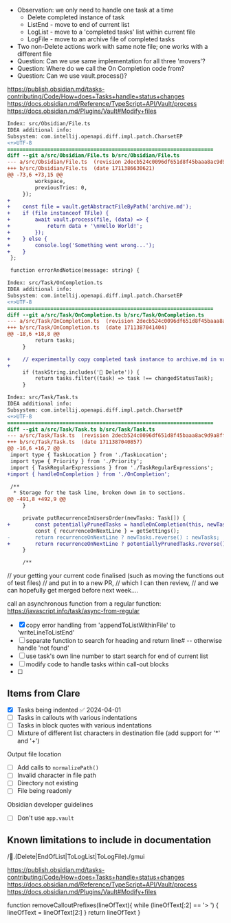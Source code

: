 - Observation: we only need to handle one task at a time
  - Delete completed instance of task
  - ListEnd - move to end of current list
  - LogList - move to a 'completed tasks' list within current file
  - LogFile - move to an archive file of completed tasks
- Two non-Delete actions work with same note file; one works with a different file
- Question:  Can we use same implementation for all three 'movers'?
- Question:  Where do we call the On Completion code from?
- Question:  Can we use vault.process()?

https://publish.obsidian.md/tasks-contributing/Code/How+does+Tasks+handle+status+changes
https://docs.obsidian.md/Reference/TypeScript+API/Vault/process
https://docs.obsidian.md/Plugins/Vault#Modify+files

```diff
Index: src/Obsidian/File.ts
IDEA additional info:
Subsystem: com.intellij.openapi.diff.impl.patch.CharsetEP
<+>UTF-8
===================================================================
diff --git a/src/Obsidian/File.ts b/src/Obsidian/File.ts
--- a/src/Obsidian/File.ts	(revision 2decb524c0096df651d8f45baaa8ac9d9a8ff07c)
+++ b/src/Obsidian/File.ts	(date 1711386630621)
@@ -73,6 +73,15 @@
         workspace,
         previousTries: 0,
     });
+
+    const file = vault.getAbstractFileByPath('archive.md');
+    if (file instanceof TFile) {
+        await vault.process(file, (data) => {
+            return data + '\nHello World!';
+        });
+    } else {
+        console.log('Something went wrong...');
+    }
 };

 function errorAndNotice(message: string) {
```

```diff
Index: src/Task/OnCompletion.ts
IDEA additional info:
Subsystem: com.intellij.openapi.diff.impl.patch.CharsetEP
<+>UTF-8
===================================================================
diff --git a/src/Task/OnCompletion.ts b/src/Task/OnCompletion.ts
--- a/src/Task/OnCompletion.ts	(revision 2decb524c0096df651d8f45baaa8ac9d9a8ff07c)
+++ b/src/Task/OnCompletion.ts	(date 1711387041404)
@@ -18,6 +18,8 @@
         return tasks;
     }

+    // experimentally copy completed task instance to archive.md in vault root
+
     if (taskString.includes('🏁 Delete')) {
         return tasks.filter((task) => task !== changedStatusTask);
     }

```

```diff
Index: src/Task/Task.ts
IDEA additional info:
Subsystem: com.intellij.openapi.diff.impl.patch.CharsetEP
<+>UTF-8
===================================================================
diff --git a/src/Task/Task.ts b/src/Task/Task.ts
--- a/src/Task/Task.ts	(revision 2decb524c0096df651d8f45baaa8ac9d9a8ff07c)
+++ b/src/Task/Task.ts	(date 1711387040857)
@@ -16,6 +16,7 @@
 import type { TaskLocation } from './TaskLocation';
 import type { Priority } from './Priority';
 import { TaskRegularExpressions } from './TaskRegularExpressions';
+import { handleOnCompletion } from './OnCompletion';

 /**
  * Storage for the task line, broken down in to sections.
@@ -491,8 +492,9 @@
     }

     private putRecurrenceInUsersOrder(newTasks: Task[]) {
+        const potentiallyPrunedTasks = handleOnCompletion(this, newTasks);
         const { recurrenceOnNextLine } = getSettings();
-        return recurrenceOnNextLine ? newTasks.reverse() : newTasks;
+        return recurrenceOnNextLine ? potentiallyPrunedTasks.reverse() : potentiallyPrunedTasks;
     }

     /**

```

// your getting your current code finalised (such as moving the functions out of test files)
// and put in to a new PR,
// which I can then review,
// and we can hopefully get merged before next week....

call an  asynchronous function from a regular function:  https://javascript.info/task/async-from-regular

- [x] copy error handling from 'appendToListWithinFile' to 'writeLineToListEnd'
- [ ] separate function to search for heading and return line# -- otherwise handle 'not found'
- [ ] use task's own line number to start search for end of current list
- [ ] modify code to handle tasks within call-out blocks
- [ ]

## Items from Clare
- [x] Tasks being indented ✅ 2024-04-01
- [ ] Tasks in callouts with various indentations
- [ ] Tasks in block quotes with various indentations
- [ ] Mixture of different list characters in destination file (add support for '*' and '+')

Output file location

- [ ] Add calls to `normalizePath()`
- [ ] Invalid character in file path
- [ ] Directory not existing
- [ ] File being readonly

Obsidian developer guidelines

- [ ] Don't use `app.vault`


## Known limitations to include in documentation



/🏁.(Delete|EndOfList|ToLogList|ToLogFile)./gmui

https://publish.obsidian.md/tasks-contributing/Code/How+does+Tasks+handle+status+changes
https://docs.obsidian.md/Reference/TypeScript+API/Vault/process
https://docs.obsidian.md/Plugins/Vault#Modify+files

function removeCalloutPrefixes(lineOfText){
while (lineOfText[:2] == '> ') {
lineOfText = lineOfText[2:]
}
return lineOfText
}
